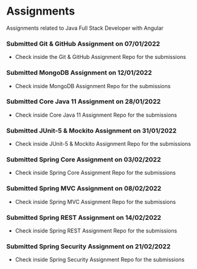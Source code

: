 # Assignments
Assignments related to Java Full Stack Developer with Angular

### Submitted Git & GitHub Assignment on 07/01/2022
- Check inside the Git & GitHub Assignment Repo for the submissions

### Submitted MongoDB Assignment on 12/01/2022
- Check inside MongoDB Assignment Repo for the submissions

### Submitted Core Java 11 Assignment on 28/01/2022
- Check inside Core Java 11 Assignment Repo for the submissions

### Submitted JUnit-5 & Mockito Assignment on 31/01/2022
- Check inside JUnit-5 & Mockito Assignment Repo for the submissions

### Submitted Spring Core Assignment on 03/02/2022
- Check inside Spring Core Assignment Repo for the submissions


### Submitted Spring MVC Assignment on 08/02/2022
- Check inside Spring MVC Assignment Repo for the submissions

### Submitted Spring REST Assignment on 14/02/2022
- Check inside Spring REST Assignment Repo for the submissions

### Submitted Spring Security Assignment on 21/02/2022
- Check inside Spring Security Assignment Repo for the submissions
